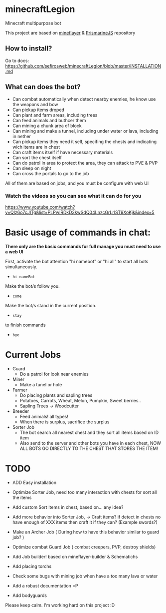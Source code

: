 # minecraftLegion

Minecraft multipurpose bot

This project are based on <a target="_blank" href="https://github.com/PrismarineJS/mineflayer">mineflayer</a> & <a target="_blank" href="https://github.com/PrismarineJS">PrismarineJS</a> repository

## How to install?
Go to docs: https://github.com/sefirosweb/minecraftLegion/blob/master/INSTALLATION.md

## What can does the bot?

- Can combat automatically when detect nearby enemies, he know use the weapons and bow
- Can pickup items droped
- Can plant and farm areas, including trees
- Can feed animals and buthcer them
- Can mining a chunk area of block
- Can mining and make a tunnel, including under water or lava, including in nether
- Can pickup items they need it self, specifing the chests and indicating wich items are in chest
- Can craft items itself if have necessary materials
- Can sort the chest itself
- Can do patrol in area to protect the area, they can attack to PVE & PVP
- Can sleep on night
- Can cross the portals to go to the job

All of them are based on jobs, and you must be configure with web UI

### Watch the videos so you can see what it can do for you

https://www.youtube.com/watch?v=QIz6o7cJITg&list=PLPwIRDkD3kwSdQ04LnzcGrLrlST9XoKjk&index=5

# Basic usage of commands in chat:

**There only are the basic commands for full manage you must need to use a web UI**

First, activate the bot attention "hi namebot" or "hi all" to start all bots simultaneously.

- `hi nameBot`

Make the bot/s follow you.

- `come`

Make the bot/s stand in the current position.

- `stay`

to finish commands

- `bye`

# Current Jobs

- Guard
  - Do a patrol for look near enemies
- Miner
  - Make a tunel or hole
- Farmer
  - Do placing plants and sapling trees
  - Potatoes, Carrots, Wheat, Melon, Pumpkin, Sweet berries..
  - Sapling Trees -> Woodcutter
- Breeder
  - Feed animals! all types!
  - When there is surplus, sacrifice the surplus
- Sorter Job
  - The bot search all nearest chest and they sort all items based on ID item
  - Also send to the server and other bots you have in each chest, NOW ALL BOTS GO DIRECTLY TO THE CHEST THAT STORES THE ITEM!

# TODO

- ADD Easy installation

- Optimize Sorter Job, need too many interaction with chests for sort all the items
- Add custom Sort Items in chest, based on... any idea?
- Add more behavior into Sorter Job, -> Craft items? if detect in chests no have enough of XXX items then craft it if they can? (Example swords?)
- Make an Archer Job ( During how to have this behavior similar to guard job? )
- Optimize combat Guard Job ( combat creepers, PVP, destroy shields)
- Add Job builder! based on mineflayer-builder & Schematichs
- Add placing torchs
- Check some bugs with mining job when have a too many lava or water
- Add a robust documentation =P
- Add bodyguards

Please keep calm. I'm working hard on this project :D
